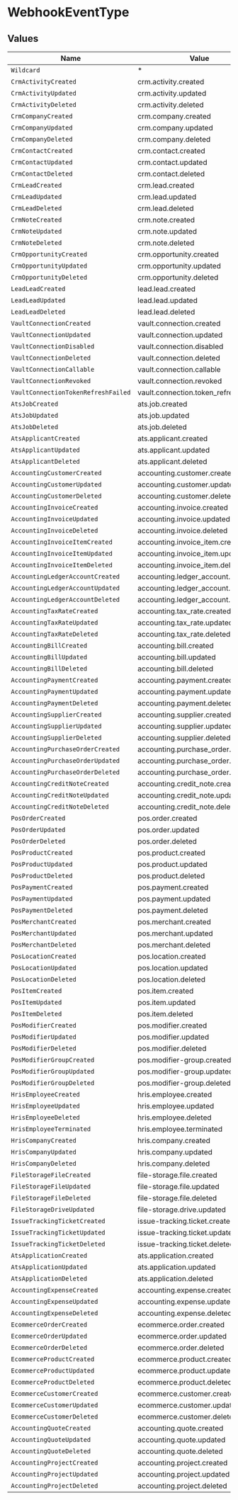 # WebhookEventType


## Values

| Name                                  | Value                                 |
| ------------------------------------- | ------------------------------------- |
| `Wildcard`                            | *                                     |
| `CrmActivityCreated`                  | crm.activity.created                  |
| `CrmActivityUpdated`                  | crm.activity.updated                  |
| `CrmActivityDeleted`                  | crm.activity.deleted                  |
| `CrmCompanyCreated`                   | crm.company.created                   |
| `CrmCompanyUpdated`                   | crm.company.updated                   |
| `CrmCompanyDeleted`                   | crm.company.deleted                   |
| `CrmContactCreated`                   | crm.contact.created                   |
| `CrmContactUpdated`                   | crm.contact.updated                   |
| `CrmContactDeleted`                   | crm.contact.deleted                   |
| `CrmLeadCreated`                      | crm.lead.created                      |
| `CrmLeadUpdated`                      | crm.lead.updated                      |
| `CrmLeadDeleted`                      | crm.lead.deleted                      |
| `CrmNoteCreated`                      | crm.note.created                      |
| `CrmNoteUpdated`                      | crm.note.updated                      |
| `CrmNoteDeleted`                      | crm.note.deleted                      |
| `CrmOpportunityCreated`               | crm.opportunity.created               |
| `CrmOpportunityUpdated`               | crm.opportunity.updated               |
| `CrmOpportunityDeleted`               | crm.opportunity.deleted               |
| `LeadLeadCreated`                     | lead.lead.created                     |
| `LeadLeadUpdated`                     | lead.lead.updated                     |
| `LeadLeadDeleted`                     | lead.lead.deleted                     |
| `VaultConnectionCreated`              | vault.connection.created              |
| `VaultConnectionUpdated`              | vault.connection.updated              |
| `VaultConnectionDisabled`             | vault.connection.disabled             |
| `VaultConnectionDeleted`              | vault.connection.deleted              |
| `VaultConnectionCallable`             | vault.connection.callable             |
| `VaultConnectionRevoked`              | vault.connection.revoked              |
| `VaultConnectionTokenRefreshFailed`   | vault.connection.token_refresh.failed |
| `AtsJobCreated`                       | ats.job.created                       |
| `AtsJobUpdated`                       | ats.job.updated                       |
| `AtsJobDeleted`                       | ats.job.deleted                       |
| `AtsApplicantCreated`                 | ats.applicant.created                 |
| `AtsApplicantUpdated`                 | ats.applicant.updated                 |
| `AtsApplicantDeleted`                 | ats.applicant.deleted                 |
| `AccountingCustomerCreated`           | accounting.customer.created           |
| `AccountingCustomerUpdated`           | accounting.customer.updated           |
| `AccountingCustomerDeleted`           | accounting.customer.deleted           |
| `AccountingInvoiceCreated`            | accounting.invoice.created            |
| `AccountingInvoiceUpdated`            | accounting.invoice.updated            |
| `AccountingInvoiceDeleted`            | accounting.invoice.deleted            |
| `AccountingInvoiceItemCreated`        | accounting.invoice_item.created       |
| `AccountingInvoiceItemUpdated`        | accounting.invoice_item.updated       |
| `AccountingInvoiceItemDeleted`        | accounting.invoice_item.deleted       |
| `AccountingLedgerAccountCreated`      | accounting.ledger_account.created     |
| `AccountingLedgerAccountUpdated`      | accounting.ledger_account.updated     |
| `AccountingLedgerAccountDeleted`      | accounting.ledger_account.deleted     |
| `AccountingTaxRateCreated`            | accounting.tax_rate.created           |
| `AccountingTaxRateUpdated`            | accounting.tax_rate.updated           |
| `AccountingTaxRateDeleted`            | accounting.tax_rate.deleted           |
| `AccountingBillCreated`               | accounting.bill.created               |
| `AccountingBillUpdated`               | accounting.bill.updated               |
| `AccountingBillDeleted`               | accounting.bill.deleted               |
| `AccountingPaymentCreated`            | accounting.payment.created            |
| `AccountingPaymentUpdated`            | accounting.payment.updated            |
| `AccountingPaymentDeleted`            | accounting.payment.deleted            |
| `AccountingSupplierCreated`           | accounting.supplier.created           |
| `AccountingSupplierUpdated`           | accounting.supplier.updated           |
| `AccountingSupplierDeleted`           | accounting.supplier.deleted           |
| `AccountingPurchaseOrderCreated`      | accounting.purchase_order.created     |
| `AccountingPurchaseOrderUpdated`      | accounting.purchase_order.updated     |
| `AccountingPurchaseOrderDeleted`      | accounting.purchase_order.deleted     |
| `AccountingCreditNoteCreated`         | accounting.credit_note.created        |
| `AccountingCreditNoteUpdated`         | accounting.credit_note.updated        |
| `AccountingCreditNoteDeleted`         | accounting.credit_note.deleted        |
| `PosOrderCreated`                     | pos.order.created                     |
| `PosOrderUpdated`                     | pos.order.updated                     |
| `PosOrderDeleted`                     | pos.order.deleted                     |
| `PosProductCreated`                   | pos.product.created                   |
| `PosProductUpdated`                   | pos.product.updated                   |
| `PosProductDeleted`                   | pos.product.deleted                   |
| `PosPaymentCreated`                   | pos.payment.created                   |
| `PosPaymentUpdated`                   | pos.payment.updated                   |
| `PosPaymentDeleted`                   | pos.payment.deleted                   |
| `PosMerchantCreated`                  | pos.merchant.created                  |
| `PosMerchantUpdated`                  | pos.merchant.updated                  |
| `PosMerchantDeleted`                  | pos.merchant.deleted                  |
| `PosLocationCreated`                  | pos.location.created                  |
| `PosLocationUpdated`                  | pos.location.updated                  |
| `PosLocationDeleted`                  | pos.location.deleted                  |
| `PosItemCreated`                      | pos.item.created                      |
| `PosItemUpdated`                      | pos.item.updated                      |
| `PosItemDeleted`                      | pos.item.deleted                      |
| `PosModifierCreated`                  | pos.modifier.created                  |
| `PosModifierUpdated`                  | pos.modifier.updated                  |
| `PosModifierDeleted`                  | pos.modifier.deleted                  |
| `PosModifierGroupCreated`             | pos.modifier-group.created            |
| `PosModifierGroupUpdated`             | pos.modifier-group.updated            |
| `PosModifierGroupDeleted`             | pos.modifier-group.deleted            |
| `HrisEmployeeCreated`                 | hris.employee.created                 |
| `HrisEmployeeUpdated`                 | hris.employee.updated                 |
| `HrisEmployeeDeleted`                 | hris.employee.deleted                 |
| `HrisEmployeeTerminated`              | hris.employee.terminated              |
| `HrisCompanyCreated`                  | hris.company.created                  |
| `HrisCompanyUpdated`                  | hris.company.updated                  |
| `HrisCompanyDeleted`                  | hris.company.deleted                  |
| `FileStorageFileCreated`              | file-storage.file.created             |
| `FileStorageFileUpdated`              | file-storage.file.updated             |
| `FileStorageFileDeleted`              | file-storage.file.deleted             |
| `FileStorageDriveUpdated`             | file-storage.drive.updated            |
| `IssueTrackingTicketCreated`          | issue-tracking.ticket.created         |
| `IssueTrackingTicketUpdated`          | issue-tracking.ticket.updated         |
| `IssueTrackingTicketDeleted`          | issue-tracking.ticket.deleted         |
| `AtsApplicationCreated`               | ats.application.created               |
| `AtsApplicationUpdated`               | ats.application.updated               |
| `AtsApplicationDeleted`               | ats.application.deleted               |
| `AccountingExpenseCreated`            | accounting.expense.created            |
| `AccountingExpenseUpdated`            | accounting.expense.updated            |
| `AccountingExpenseDeleted`            | accounting.expense.deleted            |
| `EcommerceOrderCreated`               | ecommerce.order.created               |
| `EcommerceOrderUpdated`               | ecommerce.order.updated               |
| `EcommerceOrderDeleted`               | ecommerce.order.deleted               |
| `EcommerceProductCreated`             | ecommerce.product.created             |
| `EcommerceProductUpdated`             | ecommerce.product.updated             |
| `EcommerceProductDeleted`             | ecommerce.product.deleted             |
| `EcommerceCustomerCreated`            | ecommerce.customer.created            |
| `EcommerceCustomerUpdated`            | ecommerce.customer.updated            |
| `EcommerceCustomerDeleted`            | ecommerce.customer.deleted            |
| `AccountingQuoteCreated`              | accounting.quote.created              |
| `AccountingQuoteUpdated`              | accounting.quote.updated              |
| `AccountingQuoteDeleted`              | accounting.quote.deleted              |
| `AccountingProjectCreated`            | accounting.project.created            |
| `AccountingProjectUpdated`            | accounting.project.updated            |
| `AccountingProjectDeleted`            | accounting.project.deleted            |